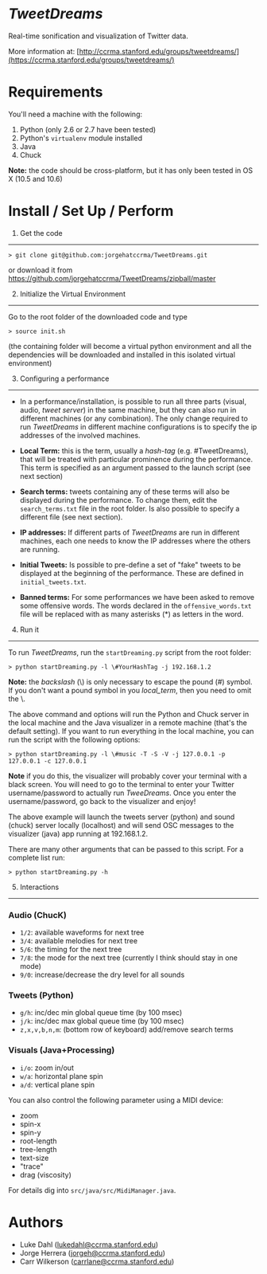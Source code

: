 *TweetDreams*
=============

Real-time sonification and visualization of Twitter data.

More information at: [http://ccrma.stanford.edu/groups/tweetdreams/](https://ccrma.stanford.edu/groups/tweetdreams/)


Requirements
============

You'll need a machine with the following:

1. Python (only 2.6 or 2.7 have been tested)
1. Python's `virtualenv` module installed
1. Java
1. Chuck

**Note:** the code should be cross-platform, but it has only been tested in OS X (10.5 and 10.6)


Install / Set Up / Perform
===============================

1) Get the code
---------------

	> git clone git@github.com:jorgehatccrma/TweetDreams.git

or download it from  https://github.com/jorgehatccrma/TweetDreams/zipball/master


2) Initialize the Virtual Environment
-------------------------------------

Go to the root folder of the downloaded code and type

	> source init.sh

(the containing folder will become a virtual python environment and all the dependencies will be
downloaded and installed in this isolated virtual environment)


3) Configuring a performance
----------------------------

 * In a performance/installation, is possible to run all three parts (visual, audio, *tweet server*) in the same machine, but they
can also run in different machines (or any combination).
The only change required to run *TweetDreams* in different machine configurations is to specify the
ip addresses of the involved machines.

 * **Local Term:** this is the term, usually a *hash-tag* (e.g. #TweetDreams), that will be treated with
particular prominence during the performance.
This term is specified as an argument passed to the launch script (see next section)

 * **Search terms:** tweets containing any of these terms will also be displayed during the performance.
To change them, edit the `search_terms.txt` file in the root folder. Is also possible to specify a
different file (see next section).

 * **IP addresses:** If different parts of *TweetDreams* are run in different machines, each one needs to
know the IP addresses where the others are running.

 * **Initial Tweets:** Is possible to pre-define a set of "fake" tweets to be displayed at the beginning of the performance. These are defined in `initial_tweets.txt`.

 * **Banned terms:** For some performances we have been asked to remove some offensive words. The words declared in the `offensive_words.txt` file will be replaced with as many asterisks (*) as letters in the word.


4) Run it
---------
To run *TweetDreams*, run the `startDreaming.py` script from the root folder:

	> python startDreaming.py -l \#YourHashTag -j 192.168.1.2

**Note:** the *backslash* (\\) is only necessary to escape the pound (#) symbol. If you don't want a pound symbol in you *local_term*, then you need to omit the \\.

The above command and options will run the Python and Chuck server in the local machine and the Java visualizer in a remote machine (that's the default setting). If you want to run everything in the local machine, you can run the script with the following options:

    > python startDreaming.py -l \#music -T -S -V -j 127.0.0.1 -p 127.0.0.1 -c 127.0.0.1

**Note** if you do this, the visualizer will probably cover your terminal with a black screen. You will need to go to the terminal to enter your Twitter username/password to actually run *TweeDreams*. Once you enter the username/password, go back to the visualizer and enjoy!

The above example will launch the tweets server (python) and sound (chuck) server locally (localhost) and will send OSC
messages to the visualizer (java) app running at 192.168.1.2.

There are many other arguments that can be passed to this script. For a complete list run:

	> python startDreaming.py -h


5) Interactions
---------------

### Audio (ChucK)

 * `1/2`: available waveforms for next tree
 * `3/4`: available melodies for next tree
 * `5/6`: the timing for the next tree
 * `7/8`: the mode for the next tree (currently I think should stay in one mode)
 * `9/0`: increase/decrease the dry level for all sounds

### Tweets (Python)

 * `g/h`: inc/dec min global queue time (by 100 msec)
 * `j/k`: inc/dec max global queue time (by 100 msec)
 * `z,x,v,b,n,m`: (bottom row of keyboard) add/remove search terms

### Visuals (Java+Processing)

 * `i/o`: zoom in/out
 * `w/a`: horizontal plane spin
 * `a/d`: vertical plane spin

You can also control the following parameter using a MIDI device:

 * zoom
 * spin-x
 * spin-y
 * root-length
 * tree-length
 * text-size
 * "trace"
 * drag (viscosity)

For details dig into `src/java/src/MidiManager.java`.



Authors
=======
* Luke Dahl (lukedahl@ccrma.stanford.edu)
* Jorge Herrera (jorgeh@ccrma.stanford.edu)
* Carr Wilkerson (carrlane@ccrma.stanford.edu)
